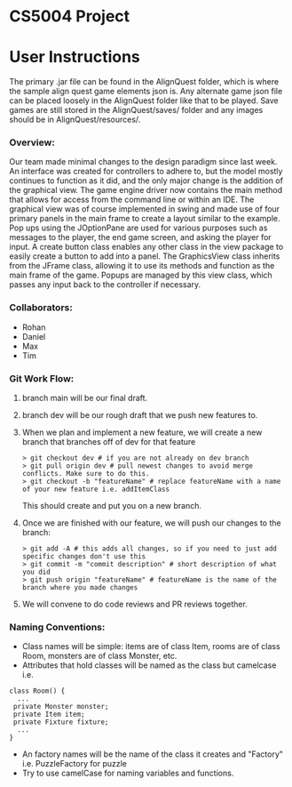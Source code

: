 # CS5004 Project

# User Instructions
  The primary .jar file can be found in the AlignQuest folder, which is where the sample align quest game elements json is. Any alternate game json file can be placed loosely in the AlignQuest folder like that to be played. Save games are still stored in the AlignQuest/saves/ folder and any images should be in AlignQuest/resources/.

### Overview:

  Our team made minimal changes to the design paradigm since last week. An interface was created for controllers to adhere to, but the model mostly continues to function as it did, and the only major change is the addition of the graphical view. The game engine driver now contains the main method that allows for access from the command line or within an IDE. The graphical view was of course implemented in swing and made use of four primary panels in the main frame to create a layout similar to the example. Pop ups using the JOptionPane are used for various purposes such as messages to the player, the end game screen, and asking the player for input. A create button class enables any other class in the view package to easily create a button to add into a panel. The GraphicsView class inherits from the JFrame class, allowing it to use its methods and function as the main frame of the game. Popups are managed by this view class, which passes any input back to the controller if necessary.

### Collaborators:

- Rohan
- Daniel
- Max
- Tim

### Git Work Flow:
 1. branch main will be our final draft.
 2. branch dev will be our rough draft that we push new features to.
 3. When we plan and implement a new feature, we will create a new branch that branches off of dev for that feature
    ```
    > git checkout dev # if you are not already on dev branch
    > git pull origin dev # pull newest changes to avoid merge conflicts. Make sure to do this.
    > git checkout -b "featureName" # replace featureName with a name of your new feature i.e. addItemClass
    ```
    This should create and put you on a new branch.
  4. Once we are finished with our feature, we will push our changes to the branch:
     ```
     > git add -A # this adds all changes, so if you need to just add specific changes don't use this
     > git commit -m "commit description" # short description of what you did
     > git push origin "featureName" # featureName is the name of the branch where you made changes
     ```

  5. We will convene to do code reviews and PR reviews together.

### Naming Conventions:
 - Class names will be simple: items are of class Item, rooms are of class Room, monsters are of class Monster, etc.
 - Attributes that hold classes will be named as the class but camelcase i.e.
  ```
  class Room() {
    ...
   private Monster monster;
   private Item item;
   private Fixture fixture;
    ...
}
```
 - An factory names will be the name of the class it creates and "Factory" i.e. PuzzleFactory for puzzle
 - Try to use camelCase for naming variables and functions.

